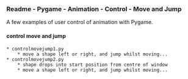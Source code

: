 ### Readme - Pygame - Animation - Control - Move and Jump

A few examples of user control of animation with Pygame.

#### control move and jump
    * controlmovejump1.py
        * move a shape left or right, and jump whilst moving...
    * controlmovejump2.py
        * shape drops into start position from centre of window
        * move a shape left or right, and jump whilst moving...
